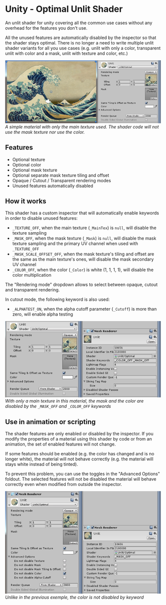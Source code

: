 # Unity - Optimal Unlit Shader
An unlit shader for unity covering all the common use cases without any overhead for the features you don't use.

All the unused features are automatically disabled by the inspector so that the shader stays optimal. There is no longer a need to write multiple unlit shader variants for all you use cases (e.g. unlit with only a color, transparent unlit with color and a mask, unlit with texture and color, etc.)

![Screenshot 1](docs/optimalunlitshader-screenshot1.png)
*A simple material with only the main texture used. The shader code will not use the mask texture nor use the color.*

## Features
* Optional texture 
* Optional color
* Optional mask texture
* Optional separate mask texture tiling and offset
* Opaque / Cutout / Transparent rendering modes
* Unused features automatically disabled

## How it works

This shader has a custom inspector that will automatically enable keywords in order to disable unused features:
* `_TEXTURE_OFF`, when the main texture (`_MainTex`) is `null`, will disable the texture sampling
* `_MASK_OFF`, when the mask texture (`_Mask`) is `null`, will disable the mask texture sampling and the primary UV channel when used with `_TEXTURE_OFF`
* `_MASK_SCALE_OFFSET_OFF`, when the mask texture's tiling and offset are the same as the main texture's ones, will disable the mask secondary UV channel
* `_COLOR_OFF`, when the color (`_Color`) is white (1, 1, 1, 1), will disable the color multiplication

The "Rendering mode" dropdown allows to select between opaque, cutout and transparent rendering.

In cutout mode, the following keyword is also used:
* `_ALPHATEST_ON`, when the alpha cutoff parameter (`_Cutoff`) is more than zero, will enable alpha testing



![Screenshot 2](docs/optimalunlitshader-screenshot2.png)
*With only a main texture in this material, the mask and the color are disabled by the `_MASK_OFF` and `_COLOR_OFF` keywords*

## Use in animation or scripting

The shader features are only enabled or disabled by the inspector. If you modify the properties of a material using this shader by code or from an animation, the set of enabled features will not change.

If some features should be enabled (e.g. the color has changed and is no longer white), the material will not behave correctly (e.g. the material will stays white instead of being tinted).

To prevent this problem, you can use the toggles in the "Advanced Options" foldout. The selected features will not be disabled the material will behave correctly even when modified from outside the inspector.


![Screenshot 3](docs/optimalunlitshader-screenshot3.png)
*Unlike in the previous exemple, the color is not disabled by keyword*